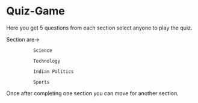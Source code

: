 # Quiz-Game
Here you get 5 questions from each section select anyone to play the quiz.

Section are-> 

              Science
 
              Technology 
 
              Indian Politics
 
              Sports
 
 
 
 Once after completing one section you can move for another section.
 
